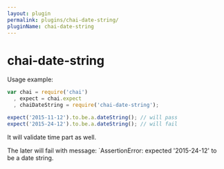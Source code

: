 ```yaml
---
layout: plugin
permalink: plugins/chai-date-string/
pluginName: chai-date-string
---
```


# chai-date-string

Usage example:
``` javascript
var chai = require('chai')
  , expect = chai.expect
  , chaiDateString = require('chai-date-string');

expect('2015-11-12').to.be.a.dateString(); // will pass
expect('2015-24-12').to.be.a.dateString(); // will fail
```

It will validate time part as well.

The later will fail with message: `AssertionError: expected '2015-24-12' to be a date string.
